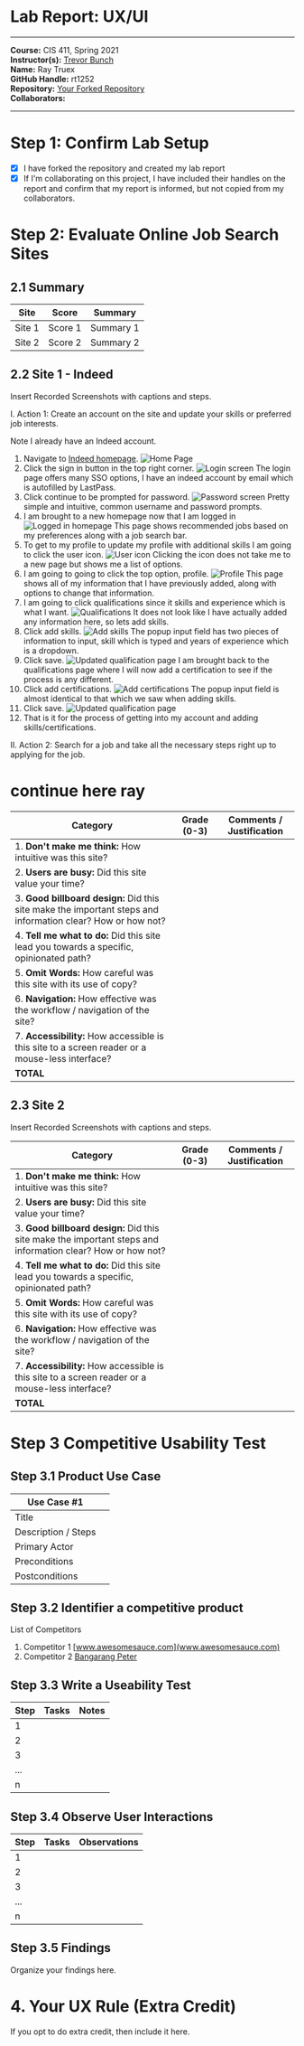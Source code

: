 # Lab Report: UX/UI
___
**Course:** CIS 411, Spring 2021  
**Instructor(s):** [Trevor Bunch](https://github.com/trevordbunch)  
**Name:** Ray Truex  
**GitHub Handle:** rt1252  
**Repository:** [Your Forked Repository](https://github.com/rt1252/cis411_lab3_uiux)  
**Collaborators:**   
___

# Step 1: Confirm Lab Setup
- [x] I have forked the repository and created my lab report
- [x] If I'm collaborating on this project, I have included their handles on the report and confirm that my report is informed, but not copied from my collaborators.

# Step 2: Evaluate Online Job Search Sites

## 2.1 Summary
| Site | Score | Summary |
|---|---|---|
| Site 1 | Score 1 | Summary 1 |
| Site 2 | Score 2 | Summary 2 |

## 2.2 Site 1 - Indeed
Insert Recorded Screenshots with captions and steps.

I. Action 1: Create an account on the site and update your skills or preferred job interests.

   Note I already have an Indeed account.
1. Navigate to [Indeed homepage](https://www.indeed.com/).
   ![Home Page](/images/indeed/1_action1_homepage.png)
2. Click the sign in button in the top right corner.
   ![Login screen](/images/indeed/2_action1_login.png)
   The login page offers many SSO options, I have an indeed account by email which is autofilled by LastPass.
3. Click continue to be prompted for password.
   ![Password screen](/images/indeed/3_action1_password.png)
   Pretty simple and intuitive, common username and password prompts.
4. I am brought to a new homepage now that I am logged in
   ![Logged in homepage](/images/indeed/4_action1_homepage_logged_in.png)
   This page shows recommended jobs based on my preferences along with a job search bar.
5. To get to my profile to update my profile with additional skills I am going to click the user icon.
   ![User icon](/images/indeed/5_action1_user_icon.png)
   Clicking the icon does not take me to a new page but shows me a list of options.
6. I am going to going to click the top option, profile.
   ![Profile](/images/indeed/6_action1_profile.png)
   This page shows all of my information that I have previously added, along with options to change that information. 
7. I am going to click qualifications since it skills and experience which is what I want.
![Qualifications](/images/indeed/7_action1_qualifications.png)
It does not look like I have actually added any information here, so lets add skills.
8. Click add skills.
![Add skills](/images/indeed/8_action1_add_skills.png)
The popup input field has two pieces of information to input, skill which is typed and years of experience which is a dropdown.
9. Click save.
![Updated qualification page](/images/indeed/9_action1_qualifications_updated_with_skills.png)
I am brought back to the qualifications page where I will now add a certification to see if the process is any different.
10.  Click add certifications.
![Add certifications](/images/indeed/10_action1_add_cert.png)
The popup input field is almost identical to that which we saw when adding skills. 
11.   Click save.
![Updated qualification page](/images/indeed/11_action1_qualifications_updated_2.png)
12. That is it for the process of getting into my account and adding skills/certifications. 

II. Action 2: Search for a job and take all the necessary steps right up to applying for the job.

<h1> continue here ray </h1>

| Category | Grade (0-3) | Comments / Justification |
|---|---|---|
| 1. **Don't make me think:** How intuitive was this site? |   |   |
| 2. **Users are busy:** Did this site value your time?  |   |   |
| 3. **Good billboard design:** Did this site make the important steps and information clear? How or how not? |   |   |
| 4. **Tell me what to do:** Did this site lead you towards a specific, opinionated path? |   |   |
| 5. **Omit Words:** How careful was this site with its use of copy? |   |   |
| 6. **Navigation:** How effective was the workflow / navigation of the site? |   |   |
| 7. **Accessibility:** How accessible is this site to a screen reader or a mouse-less interface? |   |   |
| **TOTAL** |   |   |

## 2.3 Site 2
Insert Recorded Screenshots with captions and steps.

| Category | Grade (0-3) | Comments / Justification |
|---|---|---|
| 1. **Don't make me think:** How intuitive was this site? |   |   |
| 2. **Users are busy:** Did this site value your time?  |   |   |
| 3. **Good billboard design:** Did this site make the important steps and information clear? How or how not? |   |   |
| 4. **Tell me what to do:** Did this site lead you towards a specific, opinionated path? |   |   |
| 5. **Omit Words:** How careful was this site with its use of copy? |   |   |
| 6. **Navigation:** How effective was the workflow / navigation of the site? |   |   |
| 7. **Accessibility:** How accessible is this site to a screen reader or a mouse-less interface? |   |   |
| **TOTAL** |   |   |


# Step 3 Competitive Usability Test

## Step 3.1 Product Use Case

| Use Case #1 | |
|---|---|
| Title | |
| Description / Steps | |
| Primary Actor | |
| Preconditions | |
| Postconditions | |

## Step 3.2 Identifier a competitive product

List of Competitors
1. Competitor 1 [www.awesomesauce.com](www.awesomesauce.com)
2. Competitor 2 [Bangarang Peter](https://www.youtube.com/watch?v=4PNOccSUb1Q)

## Step 3.3 Write a Useability Test

| Step | Tasks | Notes |
|---|---|---|
| 1 |   |   |
| 2 |   |   |
| 3 |   |   |
| ... |   |   |
| n |   |   |

## Step 3.4 Observe User Interactions

| Step | Tasks | Observations |
|---|---|---|
| 1 |   |   |
| 2 |   |   |
| 3 |   |   |
| ... |   |   |
| n |   |   |

## Step 3.5 Findings
Organize your findings here.

# 4. Your UX Rule (Extra Credit)
If you opt to do extra credit, then include it here.